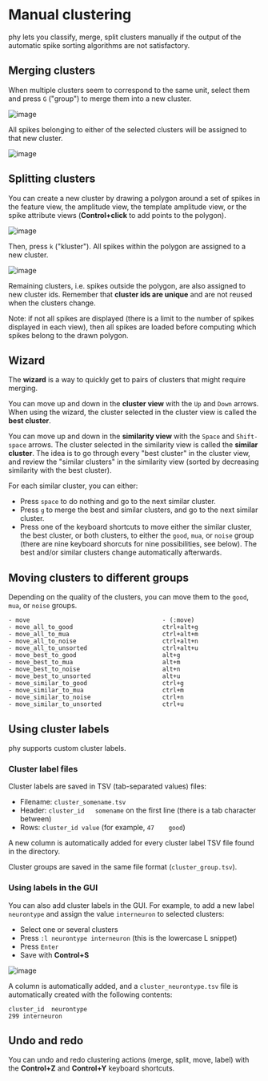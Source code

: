 # Manual clustering

phy lets you classify, merge, split clusters manually if the output of the automatic spike sorting algorithms are not satisfactory.

## Merging clusters

When multiple clusters seem to correspond to the same unit, select them and press `G` ("group") to merge them into a new cluster.

![image](https://user-images.githubusercontent.com/1942359/58953841-ded7b200-8797-11e9-9b2c-0b352c62999a.png)

All spikes belonging to either of the selected clusters will be assigned to that new cluster.

![image](https://user-images.githubusercontent.com/1942359/58953860-eac37400-8797-11e9-962d-2cf79ea55853.png)


## Splitting clusters

You can create a new cluster by drawing a polygon around a set of spikes in the feature view, the amplitude view, the template amplitude view, or the spike attribute views (**Control+click** to add points to the polygon).

![image](https://user-images.githubusercontent.com/1942359/58953705-8d2f2780-8797-11e9-8cca-e64567b9bb1b.png)

Then, press `k` ("kluster"). All spikes within the polygon are assigned to a new cluster.

![image](https://user-images.githubusercontent.com/1942359/58953725-9a4c1680-8797-11e9-9932-ad4ef57150d2.png)

Remaining clusters, i.e. spikes outside the polygon, are also assigned to new cluster ids. Remember that **cluster ids are unique** and are not reused when the clusters change.

Note: if not all spikes are displayed (there is a limit to the number of spikes displayed in each view), then all spikes are loaded before computing which spikes belong to the drawn polygon.


## Wizard

The **wizard** is a way to quickly get to pairs of clusters that might require merging.

You can move up and down in the **cluster view** with the `Up` and `Down` arrows. When using the wizard, the cluster selected in the cluster view is called the **best cluster**.

You can move up and down in the **similarity view** with the `Space` and `Shift-space` arrows. The cluster selected in the similarity view is called the **similar cluster**. The idea is to go through every "best cluster" in the cluster view, and review the "similar clusters" in the similarity view (sorted by decreasing similarity with the best cluster).

For each similar cluster, you can either:

* Press `space` to do nothing and go to the next similar cluster.
* Press `g` to merge the best and similar clusters, and go to the next similar cluster.
* Press one of the keyboard shortcuts to move either the similar cluster, the best cluster, or both clusters, to either the `good`, `mua`, or `noise` group (there are nine keyboard shorcuts for nine possibilities, see below). The best and/or similar clusters change automatically afterwards.


## Moving clusters to different groups

Depending on the quality of the clusters, you can move them to the `good`, `mua`, or `noise` groups.

```
- move                                     - (:move)
- move_all_to_good                         ctrl+alt+g
- move_all_to_mua                          ctrl+alt+m
- move_all_to_noise                        ctrl+alt+n
- move_all_to_unsorted                     ctrl+alt+u
- move_best_to_good                        alt+g
- move_best_to_mua                         alt+m
- move_best_to_noise                       alt+n
- move_best_to_unsorted                    alt+u
- move_similar_to_good                     ctrl+g
- move_similar_to_mua                      ctrl+m
- move_similar_to_noise                    ctrl+n
- move_similar_to_unsorted                 ctrl+u
```


## Using cluster labels

phy supports custom cluster labels.

### Cluster label files

Cluster labels are saved in TSV (tab-separated values) files:

* Filename: `cluster_somename.tsv`
* Header: `cluster_id	somename` on the first line (there is a tab character between)
* Rows: `cluster_id	value` (for example, `47	good`)

A new column is automatically added for every cluster label TSV file found in the directory.

Cluster groups are saved in the same file format (`cluster_group.tsv`).

### Using labels in the GUI

You can also add cluster labels in the GUI. For example, to add a new label `neurontype` and assign the value `interneuron` to selected clusters:

* Select one or several clusters
* Press `:l neurontype interneuron` (this is the lowercase L snippet)
* Press `Enter`
* Save with **Control+S**

![image](https://user-images.githubusercontent.com/1942359/58955810-290f6200-879d-11e9-9fb0-06feb1268787.png)

A column is automatically added, and a `cluster_neurontype.tsv` file is automatically created with the following contents:

```
cluster_id	neurontype
299	interneuron
```


## Undo and redo

You can undo and redo clustering actions (merge, split, move, label) with the **Control+Z** and **Control+Y** keyboard shortcuts.
